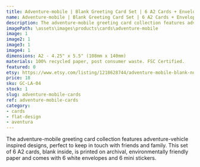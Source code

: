 ```yaml
---
title: Adventure-mobile | Blank Greeting Card Set | 6 A2 Cards + Envelopes + Stickers
name: Adventure-mobile | Blank Greeting Card Set | 6 A2 Cards + Envelopes + Stickers
description: The adventure-mobile greeting card collection features adventure-vehicle inspired designs, perfect to keep in touch with friends and family. This set of 6 A2 cards, blank inside, is printed on archival, environmentally friendly paper and comes with 6 white envelopes and 6 mini stickers.
imagePath: \assets\images\products\cards\adventure-mobile
image: 1
image2: 1
image3: 1
image4: 1
dimensions: A2 - 4.25" x 5.5" (108mm x 140mm)
materials: 100% recycled paper, post consumer waste. FSC Certified.
featured: 0
etsy: https://www.etsy.com/listing/1218628744/adventure-mobile-blank-note-card-set-6
price: 18
sku: GC-LA-04
stock: 1
slug: adventure-mobile-cards
ref: adventure-mobile-cards
category:
- cards
- flat-design
- aventura
---
```

The adventure-mobile greeting card collection features adventure-vehicle inspired designs, perfect to keep in touch with friends and family. This set of 6 A2 cards, blank inside, is printed on archival, environmentally friendly paper and comes with 6 white envelopes and 6 mini stickers.
